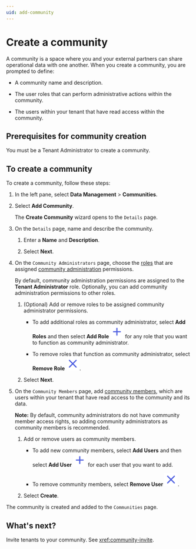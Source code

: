 ```yaml
---
uid: add-community
---
```


# Create a community

A community is a space where you and your external partners can share operational data with one another. When you create a community, you are prompted to define:

* A community name and description.

* The user roles that can perform administrative actions within the community.

* The users within your tenant that have read access within the community.

## Prerequisites for community creation

You must be a Tenant Administrator to create a community.

## To create a community

To create a community, follow these steps:

1. In the left pane, select **Data Management** > **Communities**.

1. Select **Add Community**.

    The **Create Community** wizard opens to the `Details` page.

1. On the `Details` page, name and describe the community.

    1. Enter a **Name** and **Description**.
    
    1. Select **Next**.

1. On the `Community Administrators` page, choose the [roles](xref:ccRoles) that are assigned [community administration](xref:ccRoles#community-roles-preview) permissions.

    By default, community administration permissions are assigned to the **Tenant Administrator** role. Optionally, you can add community administration permissions to other roles.

    1. (Optional) Add or remove roles to be assigned community administrator permissions.

        * To add additional roles as community administrator, select **Add Roles** and then select **Add Role** ![add role](../_icons/plus-thick-alt.svg) for any role that you want to function as community administrator.

        * To remove roles that function as community administrator, select **Remove Role** ![remove role](../_icons/remove-object.svg).

    1. Select **Next**.

1. On the `Community Members` page, add [community members](xref:ccRoles#tenant-roles), which are users within your tenant that have read access to the community and its data. 

    **Note:** By default, community administrators do not have community member access rights, so adding community administrators as community members is recommended.

    1. Add or remove users as community members.

        * To add new community members, select **Add Users** and then select **Add User** ![add user](../_icons/plus-thick-alt.svg) for each user that you want to add.

        * To remove community members, select **Remove User** ![remove user](../_icons/remove-object.svg).

    1. Select **Create**.

The community is created and added to the `Communities` page.

## What's next?

Invite tenants to your community. See <xref:community-invite>.
